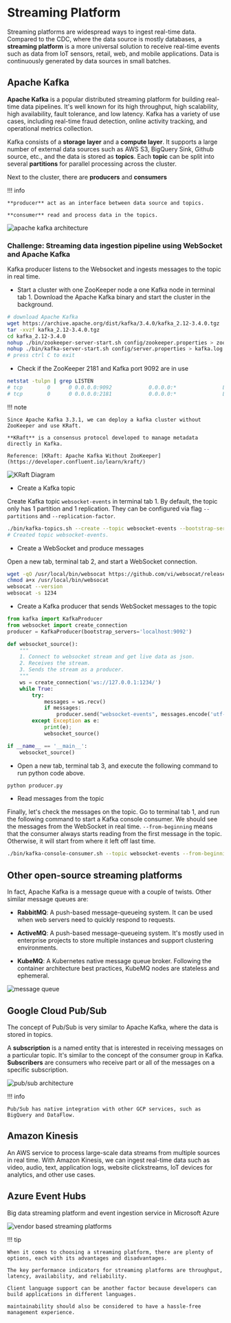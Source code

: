 # Streaming Platform

Streaming platforms are widespread ways to ingest real-time data.
Compared to the CDC, where the data source is mostly databases, a **streaming platform** is a more universal solution to receive real-time events such as data from IoT sensors, retail, web, and mobile applications.
Data is continuously generated by data sources in small batches.

## Apache Kafka

**Apache Kafka** is a popular distributed streaming platform for building real-time data pipelines.
It's well known for its high throughput, high scalability, high availability, fault tolerance, and low latency.
Kafka has a variety of use cases, including real-time fraud detection, online activity tracking, and operational metrics collection.

Kafka consists of a **storage layer** and a **compute layer**.
It supports a large number of external data sources such as AWS S3, BigQuery Sink, Github source, etc., and the data is stored as **topics**.
Each **topic** can be split into several **partitions** for parallel processing across the cluster.

Next to the cluster, there are **producers** and **consumers**

!!! info

    **producer** act as an interface between data source and topics.

    **consumer** read and process data in the topics.

![apache kafka architecture](../pics/apache-kafka-architecture.png)

### **Challenge**: Streaming data ingestion pipeline using WebSocket and Apache Kafka

Kafka producer listens to the Websocket and ingests messages to the topic in real time.

- Start a cluster with one ZooKeeper node a one Kafka node in terminal tab 1.
  Download the Apache Kafka binary and start the cluster in the background.

```bash
# download Apache Kafka
wget https://archive.apache.org/dist/kafka/3.4.0/kafka_2.12-3.4.0.tgz
tar -xvzf kafka_2.12-3.4.0.tgz
cd kafka_2.12-3.4.0
nohup ./bin/zookeeper-server-start.sh config/zookeeper.properties > zookeeper.log &
nohup ./bin/kafka-server-start.sh config/server.properties > kafka.log &
# press ctrl C to exit
```

- Check if the ZooKeeper 2181 and Kafka port 9092 are in use

```bash
netstat -tulpn | grep LISTEN
# tcp        0      0 0.0.0.0:9092            0.0.0.0:*               LISTEN      2661/java
# tcp        0      0 0.0.0.0:2181            0.0.0.0:*               LISTEN      2660/java
```

!!! note

    Since Apache Kafka 3.3.1, we can deploy a kafka cluster without ZooKeeper and use KRaft.

    **KRaft** is a consensus protocol developed to manage metadata directly in Kafka.

    Reference: [KRaft: Apache Kafka Without ZooKeeper](https://developer.confluent.io/learn/kraft/)

![KRaft Diagram](../pics/kraft-diagram.jpeg)

- Create a Kafka topic

Create Kafka topic `websocket-events` in terminal tab 1.
By default, the topic only has 1 partition and 1 replication. They can be configured via flag `--partitions` and `--replication-factor`.

```bash
./bin/kafka-topics.sh --create --topic websocket-events --bootstrap-server localhost:9092
# Created topic websocket-events.
```

- Create a WebSocket and produce messages

Open a new tab, terminal tab 2, and start a WebSocket connection.

```bash
wget -qO /usr/local/bin/websocat https://github.com/vi/websocat/releases/latest/download/websocat.x86_64-unknown-linux-musl
chmod a+x /usr/local/bin/websocat
websocat --version
websocat -s 1234
```

- Create a Kafka producer that sends WebSocket messages to the topic

```python title="producer.py"
from kafka import KafkaProducer
from websocket import create_connection
producer = KafkaProducer(bootstrap_servers='localhost:9092')

def websocket_source():
    """
    1. Connect to websocket stream and get live data as json.
    2. Receives the stream.
    3. Sends the stream as a producer.
    """
    ws = create_connection('ws://127.0.0.1:1234/')
    while True:
        try:
            messages = ws.recv()
            if messages:
                producer.send("websocket-events", messages.encode('utf-8'))
        except Exception as e:
            print(e);
            websocket_source()

if __name__ == '__main__':
    websocket_source()
```

- Open a new tab, terminal tab 3, and execute the following command to run python code above.

```bash
python producer.py
```

- Read messages from the topic

Finally, let's check the messages on the topic. Go to terminal tab 1, and run the following command to start a Kafka console consumer.
We should see the messages from the WebSocket in real time.
`--from-beginning` means that the consumer always starts reading from the first message in the topic. Otherwise, it will start from where it left off last time.

```bash
./bin/kafka-console-consumer.sh --topic websocket-events --from-beginning --bootstrap-server localhost:9092
```

## Other open-source streaming platforms

In fact, Apache Kafka is a message queue with a couple of twists.
Other similar message queues are:

- **RabbitMQ**: A push-based message-queueing system. It can be used when web servers need to quickly respond to requests.

- **ActiveMQ**: A push-based message-queueing system. It's mostly used in enterprise projects to store multiple instances and support clustering environments.

- **KubeMQ**: A Kubernetes native message queue broker. Following the container architecture best practices, KubeMQ nodes are stateless and ephemeral.

![message queue](../pics/message-queue.png)

## Google Cloud Pub/Sub

The concept of Pub/Sub is very similar to Apache Kafka, where the data is stored in topics.

A **subscription** is a named entity that is interested in receiving messages on a particular topic.
It's similar to the concept of the consumer group in Kafka.
**Subscribers** are consumers who receive part or all of the messages on a specific subscription.

![pub/sub architecture](../pics/pub-sub.png)

!!! info

    Pub/Sub has native integration with other GCP services, such as BigQuery and DataFlow.

## Amazon Kinesis

An AWS service to process large-scale data streams from multiple sources in real time.
With Amazon Kinesis, we can ingest real-time data such as video, audio, text, application logs, website clickstreams, IoT devices for analytics, and other use cases.

## Azure Event Hubs

Big data streaming platform and event ingestion service in Microsoft Azure

![vendor based streaming platforms](../pics/vendor-based-platform.png)

!!! tip

    When it comes to choosing a streaming platform, there are plenty of options, each with its advantages and disadvantages.

    The key performance indicators for streaming platforms are throughput, latency, availability, and reliability.

    Client language support can be another factor because developers can build applications in different languages.

    maintainability should also be considered to have a hassle-free management experience.
